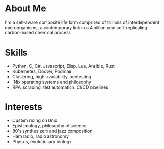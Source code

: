 # About Me
I'm a self-aware composite life form comprised of trillions of interdependent microorganisms, a contemporary link in a 4 billion year self-replicating carbon-based chemical process.

# Skills
- Python, C, C#, Javascript, Elisp, Lua, Ansible, Rust
- Kubernetes, Docker, Podman
- Clustering, high-availability, pentesting
- 'Nix operating systems and philosophy
- RPA, scraping, test automation, CI/CD pipelines

# Interests
- Custom ricing on Unix
- Epistemology, philosophy of science
- 80's synthesizers and jazz composition
- Ham radio, radio astronomy
- Physics, evolutionary biology
